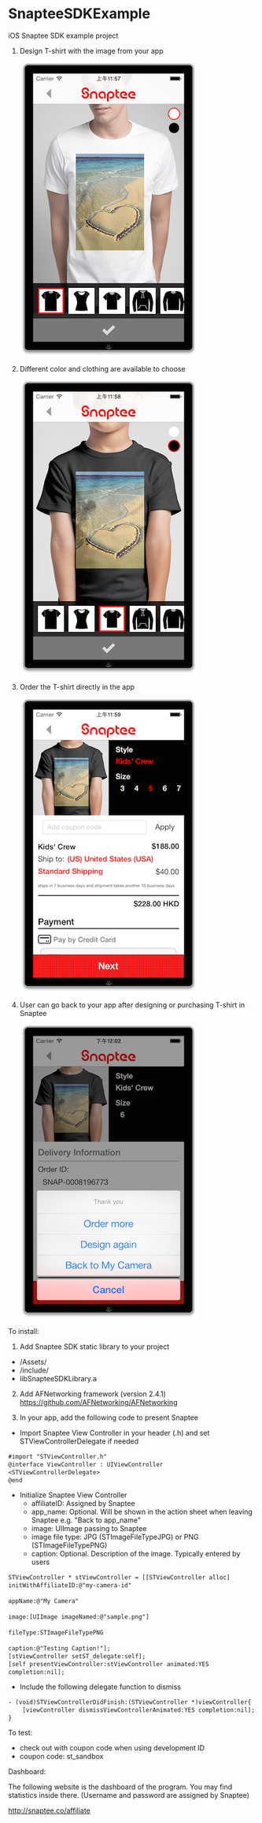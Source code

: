 SnapteeSDKExample
=================

iOS Snaptee SDK example project

1. Design T-shirt with the image from your app
    
    ![](screenshots/screen1.png)

2. Different color and clothing are available to choose
    
    ![](screenshots/screen2.png)

3. Order the T-shirt directly in the app
    
    ![](screenshots/screen3.png)

4. User can go back to your app after designing or purchasing T-shirt in Snaptee
    
    ![](screenshots/screen4.png)


To install:

1) Add Snaptee SDK static library to your project
- /Assets/
- /include/
- libSnapteeSDKLibrary.a

2) Add AFNetworking framework (version 2.4.1)
https://github.com/AFNetworking/AFNetworking

3) In your app, add the following code to present Snaptee

- Import Snaptee View Controller in your header (.h) and set STViewControllerDelegate if needed
```objc
#import "STViewController.h"
@interface ViewController : UIViewController <STViewControllerDelegate>
@end
```
    
- Initialize Snaptee View Controller
    - affiliateID: Assigned by Snaptee
    - app_name: Optional. Will be shown in the action sheet when leaving Snaptee e.g. "Back to app_name"
    - image: UIImage passing to Snaptee
    - image file type: JPG (STImageFileTypeJPG) or PNG (STImageFileTypePNG)
    - caption: Optional. Description of the image. Typically entered by users
```objc
STViewController * stViewController = [[STViewController alloc] initWithAffiliateID:@"my-camera-id"
                                                                           appName:@"My Camera"
                                                                              image:[UIImage imageNamed:@"sample.png"]
                                                                          fileType:STImageFileTypePNG
                                                                            caption:@"Testing Caption!"];
[stViewController setST_delegate:self];
[self presentViewController:stViewController animated:YES completion:nil];
```
- Include the following delegate function to dismiss

```objc
- (void)STViewControllerDidFinish:(STViewController *)viewController{
    [viewController dismissViewControllerAnimated:YES completion:nil];
}
```

To test:

- check out with coupon code when using development ID
- coupon code: st_sandbox
 
Dashboard:

The following website is the dashboard of the program. You may find statistics inside there.
(Username and password are assigned by Snaptee)

http://snaptee.co/affiliate









